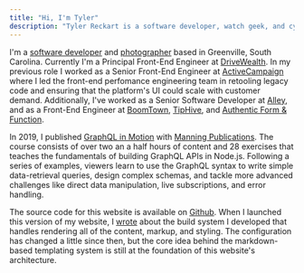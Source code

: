 ```yaml
---
title: "Hi, I'm Tyler"
description: "Tyler Reckart is a software developer, watch geek, and cyclist based in Greenville, SC."
---
```


I'm a [software developer](https://github.com/tylerreckart) and [photographer](https://reckart.photo) based in Greenville, South Carolina. Currently I'm a Principal Front-End Engineer at [DriveWealth](https://drivewealth.com). In my previous role I worked as a Senior Front-End Engineer at [ActiveCampaign](https://activecampaign.com) where I led the front-end perfomance engineering team in retooling legacy code and ensuring that the platform's UI could scale with customer demand. Additionally, I've worked as a Senior Software Developer at [Alley](https://alley.co), and as a Front-End Engineer at [BoomTown](https://boomtownroi.com), [TipHive](https://friyay.io), and [Authentic Form & Function](https://authenticff.com).

In 2019, I published [GraphQL in Motion](https://manning.com/livevideo/graphql-in-motion) with [Manning Publications](https://manning.com). The course consists of over two an a half hours of content and 28 exercises that teaches the fundamentals of building GraphQL APIs in Node.js. Following a series of examples, viewers learn to use the GraphQL syntax to write simple data-retrieval queries, design complex schemas, and tackle more advanced challenges like direct data manipulation, live subscriptions, and error handling.

The source code for this website is available on [Github](https://github.com/tylerreckart/reckart.blog). When I launched this version of my website, I [wrote](/blog/starting-over) about the build system I developed that handles rendering all of the content, markup, and styling. The configuration has changed a little since then, but the core idea behind the markdown-based templating system is still at the foundation of this website's architecture.
